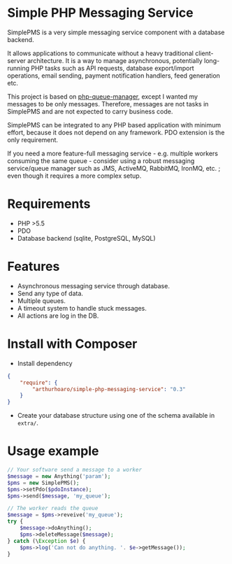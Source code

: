 Simple PHP Messaging Service
============================

SimplePMS is a very simple messaging service component with a database backend.

It allows applications to communicate without a heavy traditional client-server architecture.
It is a way to manage asynchronous, potentially long-running PHP tasks such as
API requests, database export/import operations, email sending, payment notification handlers, feed generation etc.

This project is based on [php-queue-manager](https://github.com/fordnox/php-queue-manager), except I wanted my messages
to be only messages. Therefore, messages are not tasks in SimplePMS and are not expected to carry business code.

SimplePMS can be integrated to any PHP based application with minimum effort, because it does not depend on any framework.
PDO extension is the only requirement.

If you need a more feature-full messaging service - e.g. multiple workers consuming the same queue - consider 
using a robust messaging service/queue manager such as JMS, ActiveMQ, RabbitMQ, IronMQ, etc. ; even though it requires a more complex setup.

Requirements
============

* PHP >5.5
* PDO
* Database backend (sqlite, PostgreSQL, MySQL)

Features
========

  * Asynchronous messaging service through database.
  * Send any type of data.
  * Multiple queues.
  * A timeout system to handle stuck messages.
  * All actions are log in the DB.

Install with Composer
=====================

* Install dependency

```json
{
    "require": {
        "arthurhoaro/simple-php-messaging-service": "0.3"
    }
}
```

* Create your database structure using one of the schema available in `extra/`.

Usage example
=============

```php
// Your software send a message to a worker
$message = new Anything('param');
$pms = new SimplePMS();
$pms->setPdo($pdoInstance);
$pms->send($message, 'my_queue');

// The worker reads the queue
$message = $pms->reveive('my_queue');
try {
    $message->doAnything();
    $pms->deleteMessage($message);
} catch (\Exception $e) {
    $pms->log('Can not do anything. '. $e->getMessage());
}
```
